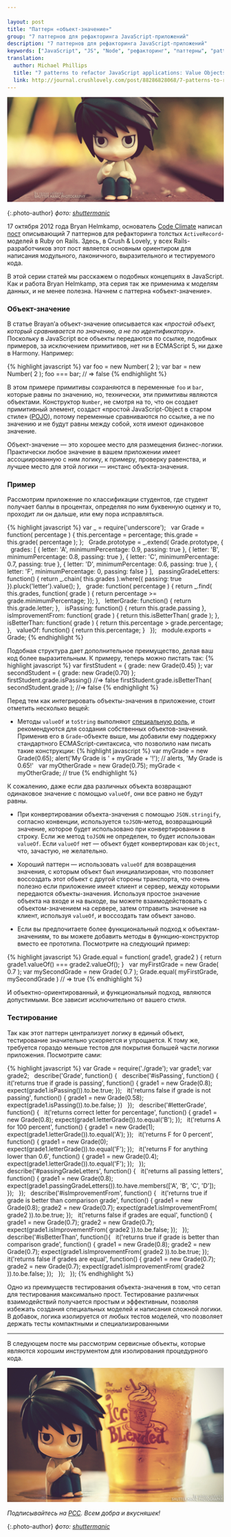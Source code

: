 ```yaml
---

layout: post
title: "Паттерн «объект-значение»"
group: "7 паттернов для рефакторинга JavaScript-приложений"
description: "7 паттернов для рефакторинга JavaScript-приложений"
keywords: ["JavaScript", "JS", "Node", "рефакторинг", "паттерны", "patterns", "crushlovely"]
translation:
  author: Michael Phillips
  title: "7 patterns to refactor JavaScript applications: Value Objects"
  link: http://journal.crushlovely.com/post/88286828068/7-patterns-to-refactor-javascript-applications-value
---
```


![{{post.title}}](/assets/articles-assets/footer/l/l-1.jpg)

{:.photo-author}
_фото: [shuttermanic](https://www.flickr.com/photos/shuttermanic/)_

17 октября 2012 года Bryan Helmkamp, основатель [Code Climate][1] написал
[пост][2] описывающий 7 паттернов для рефакторинга толстых `ActiveRecord`-моделей
в Ruby on Rails. Здесь, в Crush & Lovely, у всех Rails-разработчиков этот пост
является основным ориентиром для написания модульного, лаконичного, выразительного
и тестируемого кода.

В этой серии статей мы расскажем о подобных концепциях в JavaScript. Как и работа
Bryan Helmkamp, эта серия так же применима к моделям данных, и не менее полезна.
Начнем с паттерна «объект-значение».

<!-- {% include 7-patterns.md %} -->

### Объект-значение

В статье Brayan’а объект-значение описывается как _«простой объект, который
сравнивается по значению, а не по идентификатору»_. Поскольку в JavaScript все
объекты передаются по ссылке, подобных примеров, за исключением примитивов, нет
ни в ECMAScript 5, ни даже в Harmony. Например:

{% highlight javascript %}
  var foo = new Number( 2 );
  var bar = new Number( 2 );
  foo === bar; // => false
{% endhighlight %}

В этом примере примитивы сохраняются в переменные `foo` и `bar`, которые равны
по значению, но, технически, эти примитивы являются объектами. Конструктор `Number`,
не смотря на то, что он создает примитивный элемент, создаст «простой  JavaScript-Object
в старом стиле» ([POJO][3]), потому переменные сравниваются по ссылке, а не по
значению и не будут равны между собой, хотя имеют одинаковое значение.

Объект-значение — это хорошее место для размещения бизнес-логики. Практически
любое значение в вашем приложении имеет ассоциированную с ним логику, к примеру,
проверку равенства, и лучшее место для этой логики — инстанс объекта-значения.

### Пример

Рассмотрим приложение по классификации студентов, где студент получает баллы
в процентах, определяя по ним буквенную оценку и то, проходит ли он дальше,
или ему пора исправляться.

{% highlight javascript %}
var _ = require('underscore');
 
var Grade = function( percentage ) {
  this.percentage = percentage;
  this.grade = this.grade( percentage );
};
 
Grade.prototype = _.extend( Grade.prototype, {
 
  grades: [
    { letter: 'A', minimumPercentage: 0.9, passing: true },
    { letter: 'B', minimumPercentage: 0.8, passing: true },
    { letter: 'C', minimumPercentage: 0.7, passing: true },
    { letter: 'D', minimumPercentage: 0.6, passing: true },
    { letter: 'F', minimumPercentage: 0,   passing: false }
  ],
 
  passingGradeLetters: function() {
    return _.chain( this.grades ).where({ passing: true }).pluck('letter').value();
  },
 
  grade: function( percentage ) {
    return _.find( this.grades, function( grade ) { return percentage >= grade.minimumPercentage; });
  },
 
  letterGrade: function() {
    return this.grade.letter;
  },
 
  isPassing: function() {
    return this.grade.passing
  },
 
  isImprovementFrom: function( grade ) {
    return this.isBetterThan( grade );
  },
 
  isBetterThan: function( grade ) {
    return this.percentage > grade.percentage;
  },
 
  valueOf: function() {
    return this.percentage;
  }
 
});
 
module.exports = Grade;
{% endhighlight %}

Подобная структура дает дополнительное преимущество, делая ваш код более
выразительным. К примеру, теперь можно пистать так:
{% highlight javascript %}
var firstStudent = { grade: new Grade(0.45) };
var secondStudent = { grade: new Grade(0.70) };
 
firstStudent.grade.isPassing() //=> false
firstStudent.grade.isBetterThan( secondStudent.grade ); //=> false
{% endhighlight %}

Перед тем как интегрировать объекты-значения в приложение, стоит
отметить несколько вещей:

- Методы `valueOf` и `toString` выполняют [специальную роль][4], и рекомендуются
  для создания собственных объектов-значений. Применив его в `Grade`-объекте выше,
  мы добавили ему поддержку стандартного ECMAScript-синтаксиса, что позволило нам
  писать такие конструкции:
{% highlight javascript %}
var myGrade = new Grade(0.65);
alert('My Grade is ' + myGrade + '!'); // alerts, 'My Grade is 0.65!'
 
var myOtherGrade = new Grade(0.75);
myGrade < myOtherGrade; // true
{% endhighlight %}

К сожалению, даже если два различных объекта возвращают одинаковое значение
с помощью `valueOf`, они все равно не будут равны.
- При конвертировании объекта-значения с помощью `JSON.stringify`, согласно
  конвенции, используется `toJSON`-метод, возвращающий значение, которое
  будет использовано при конвертировании в строку. Если же метод `toJSON`
  не определен, то будет использован `valueOf`. Если `valueOf` нет — объект будет
  конвертирован как `Object`, что, зачастую, не желательно.

- Хороший паттерн — использовать `valueOf` для возвращения значения, с которым
  объект был инициализирован, что позволяет воссоздать этот объект с другой
  стороны транспорта, что очень полезно если приложение имеет клиент и сервер,
  между которыми передаются объекты-значения. Используя простое значение объекта
  на входе и на выходе, вы можете взаимодействовать с объектом-значением на сервере,
  затем отправить значение на клиент, используя `valueOf`, и воссоздать там объект
  заново.

- Если вы предпочитаете более функциональный подход к объектам-значениям, то вы
  можете добавить методы в функцию-конструктор вместо ее прототипа. Посмотрите
  на следующий пример:

{% highlight javascript %}
		Grade.equal = function( grade1, grade2 ) {
		  return grade1.valueOf() === grade2.valueOf();
		}
 
		var myFirstGrade = new Grade( 0.7 );
		var mySecondGrade = new Grade( 0.7 );
		Grade.equal( myFirstGrade, mySecondGrade ) // => true
{% endhighlight %}

И объектно-ориентированный, и функциональный подход, являются допустимыми. Все зависит исключительно от вашего стиля.

### Тестирование

Так как этот паттерн централизует логику в единый объект, тестирование значительно ускоряется и упрощается. К тому же, требуется гораздо меньше тестов для покрытия большей части логики приложения. Посмотрите сами:

{% highlight javascript %}
var Grade = require('./grade');
var grade1;
var grade2;
 
describe('Grade', function() {
 
  describe('#isPassing', function() {
 
    it('returns true if grade is passing', function() {
      grade1 = new Grade(0.8);
      expect(grade1.isPassing()).to.be.true;
    });
 
    it('returns false if grade is not passing', function() {
      grade1 = new Grade(0.58);
      expect(grade1.isPassing()).to.be.false;
    })
 
  });
 
  describe('#letterGrade', function() {
 
    it('returns correct letter for percentage', function() {
      grade1 = new Grade(0.8);
      expect(grade1.letterGrade()).to.equal('B');
    });
 
    it('returns A for 100 percent', function() {
      grade1 = new Grade(1);
      expect(grade1.letterGrade()).to.equal('A');
    });
 
    it('returns F for 0 percent', function() {
      grade1 = new Grade(0);
      expect(grade1.letterGrade()).to.equal('F');
    });
 
    it('returns F for anything lower than 0.6', function() {
      grade1 = new Grade(0.4);
      expect(grade1.letterGrade()).to.equal('F');
    });
 
  });
 
  describe('#passingGradeLetters', function() {
 
    it('returns all passing letters', function() {
      grade1 = new Grade(0.8);
      expect(grade1.passingGradeLetters()).to.have.members(['A', 'B', 'C', 'D']);
    });
 
  });
 
  describe('#isImprovementFrom', function() {
 
    it('returns true if grade is better than comparison grade', function() {
      grade1 = new Grade(0.8);
      grade2 = new Grade(0.7);
      expect(grade1.isImprovementFrom( grade2 )).to.be.true;
    });
 
    it('returns false if grades are equal', function() {
      grade1 = new Grade(0.7);
      grade2 = new Grade(0.7);
      expect(grade1.isImprovementFrom( grade2 )).to.be.false;
    });
 
  });
 
  describe('#isBetterThan', function(){
 
    it('returns true if grade is better than comparison grade', function() {
      grade1 = new Grade(0.8);
      grade2 = new Grade(0.7);
      expect(grade1.isImprovementFrom( grade2 )).to.be.true;
    });
 
    it('returns false if grades are equal', function() {
      grade1 = new Grade(0.7);
      grade2 = new Grade(0.7);
      expect(grade1.isImprovementFrom( grade2 )).to.be.false;
    });
 
  });
 
});
{% endhighlight %}

Одно из преимуществ тестирования объекта-значения в том, что сетап для тестирования максимально прост. Тестирование различных взаимодействий получается простым и эффективным, позволяя избежать создания специальных моделей и написания сложной логики. В добавок, логика изолируется от любых тестов моделей, что позволяет держать тесты компактными и специализированными

* * * * *

В следующем посте мы рассмотрим сервисные объекты, которые являются хорошим инструментом для изолирования процедурного кода.


![{{post.title}}](/assets/articles-assets/footer/l/l-2.jpg)

_Подписывайтесь на [РСС](http://feeds.feedburner.com/anton-shuvalov/FJHar).
Всем добра и вкусняшек!_

{:.photo-author}
_фото: [shuttermanic](https://www.flickr.com/photos/shuttermanic/)_



[1]: https://codeclimate.com/
[2]: http://blog.codeclimate.com/blog/2012/10/17/7-ways-to-decompose-fat-activerecord-models/
[3]: https://ru.wikipedia.org/wiki/POJO
[4]: https://developer.mozilla.org/en-US/docs/Web/JavaScript/Reference/Global_Objects/Object/valueOf
